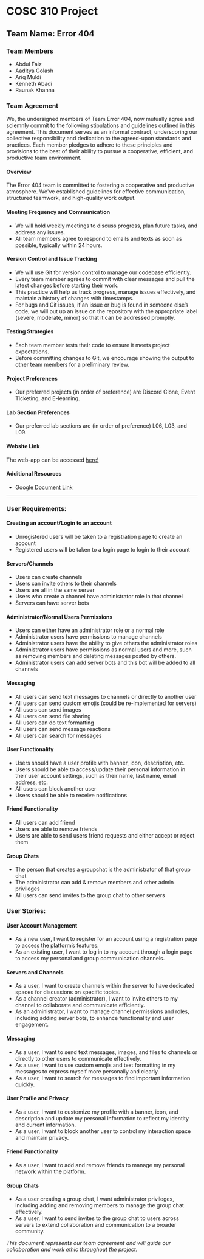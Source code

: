 # COSC 310 Project 

## Team Name: Error 404

### Team Members
- Abdul Faiz
- Aaditya Golash
- Ariq Muldi
- Kenneth Abadi
- Raunak Khanna

### Team Agreement
We, the undersigned members of Team Error 404, now mutually agree and solemnly commit to the following stipulations and guidelines outlined in this agreement. This document serves as an informal contract, underscoring our collective responsibility and dedication to the agreed-upon standards and practices. Each member pledges to adhere to these principles and provisions to the best of their ability to pursue a cooperative, efficient, and productive team environment.

#### Overview
The Error 404 team is committed to fostering a cooperative and productive atmosphere. We've established guidelines for effective communication, structured teamwork, and high-quality work output.

#### Meeting Frequency and Communication
- We will hold weekly meetings to discuss progress, plan future tasks, and address any issues.
- All team members agree to respond to emails and texts as soon as possible, typically within 24 hours.

#### Version Control and Issue Tracking
- We will use Git for version control to manage our codebase efficiently.
- Every team member agrees to commit with clear messages and pull the latest changes before starting their work.
- This practice will help us track progress, manage issues effectively, and maintain a history of changes with timestamps.
- For bugs and Git issues, if an issue or bug is found in someone else’s code, we will put up an issue on the repository with the appropriate label (severe, moderate, minor) so that it can be addressed promptly.

#### Testing Strategies
- Each team member tests their code to ensure it meets project expectations.
- Before committing changes to Git, we encourage showing the output to other team members for a preliminary review.

#### Project Preferences
- Our preferred projects (in order of preference) are Discord Clone, Event Ticketing, and E-learning.

#### Lab Section Preferences
- Our preferred lab sections are (in order of preference) L06, L03, and L09.

#### Website Link
The web-app can be accessed [here!](https://namekeptanonymous.github.io/Error404/)

#### Additional Resources
- [Google Document Link](https://docs.google.com/document/d/1AyMeJwwUZeAwoGpBZNSOshI5_QVa-fb0eNSxW8xPxHw/edit?usp=sharing)

---
### User Requirements:

#### Creating an account/Login to an account
- Unregistered users will be taken to a registration page to create an account
- Registered users will be taken to a login page to login to their account

#### Servers/Channels
- Users can create channels
- Users can invite others to their channels
- Users are all in the same server
- Users who create a channel have administrator role in that channel
- Servers can have server bots

#### Administrator/Normal Users Permissions
- Users can either have an administrator role or a normal role
- Administrator users have permissions to manage channels
- Administrator users have the ability to give others the administrator roles
- Administrator users have permissions as normal users and more, such as removing members and deleting messages posted by others.
- Administrator users can add server bots and this bot will be added to all channels
 
#### Messaging
- All users can send text messages to channels or directly to another user 
- All users can send custom emojis (could be re-implemented for servers)
- All users can send images
- All users can send file sharing
- All users can do text formatting
- All users can send message reactions
- All users can search for messages

#### User Functionality
- Users should have a user profile with banner, icon, description, etc.
- Users should be able to access/update their personal information in their user account settings, such as their name, last name, email address, etc.
- All users can block another user
- Users should be able to receive notifications

#### Friend Functionality
- All users can add friend
- Users are able to remove friends
- Users are able to send users friend requests and either accept or reject them

#### Group Chats
- The person that creates a groupchat is the administrator of that group chat
- The administrator can add & remove members and other admin privileges
- All users can send invites to the group chat to other servers 

### User Stories:

#### User Account Management
- As a new user, I want to register for an account using a registration page to access the platform’s features.
- As an existing user, I want to log in to my account through a login page to access my personal and group communication channels.

#### Servers and Channels
- As a user, I want to create channels within the server to have dedicated spaces for discussions on specific topics.
- As a channel creator (administrator), I want to invite others to my channel to collaborate and communicate efficiently.
- As an administrator, I want to manage channel permissions and roles, including adding server bots, to enhance functionality and user engagement.

#### Messaging
- As a user, I want to send text messages, images, and files to channels or directly to other users to communicate effectively.
- As a user, I want to use custom emojis and text formatting in my messages to express myself more personally and clearly.
- As a user, I want to search for messages to find important information quickly.

#### User Profile and Privacy
- As a user, I want to customize my profile with a banner, icon, and description and update my personal information to reflect my identity and current information.
- As a user, I want to block another user to control my interaction space and maintain privacy.

#### Friend Functionality
- As a user, I want to add and remove friends to manage my personal network within the platform.

#### Group Chats
- As a user creating a group chat, I want administrator privileges, including adding and removing members to manage the group chat effectively.
- As a user, I want to send invites to the group chat to users across servers to extend collaboration and communication to a broader community.

*This document represents our team agreement and will guide our collaboration and work ethic throughout the project.*
